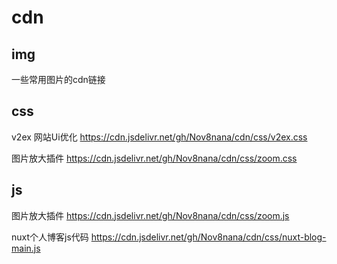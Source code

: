# cdn

## img

一些常用图片的cdn链接

## css

v2ex 网站Ui优化 https://cdn.jsdelivr.net/gh/Nov8nana/cdn/css/v2ex.css

图片放大插件 https://cdn.jsdelivr.net/gh/Nov8nana/cdn/css/zoom.css

## js

图片放大插件 https://cdn.jsdelivr.net/gh/Nov8nana/cdn/css/zoom.js

nuxt个人博客js代码 https://cdn.jsdelivr.net/gh/Nov8nana/cdn/css/nuxt-blog-main.js
